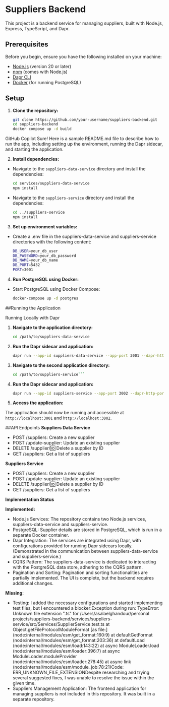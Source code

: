# Suppliers Backend

This project is a backend service for managing suppliers, built with Node.js, Express, TypeScript, and Dapr.

## Prerequisites

Before you begin, ensure you have the following installed on your machine:

- [Node.js](https://nodejs.org/) (version 20 or later)
- [npm](https://www.npmjs.com/) (comes with Node.js)
- [Dapr CLI](https://docs.dapr.io/getting-started/install-dapr-cli/)
- [Docker](https://www.docker.com/) (for running PostgreSQL)

## Setup

1. **Clone the repository:**

   ```sh
   git clone https://github.com/your-username/suppliers-backend.git
   cd suppliers-backend
   docker compose up -d build

GitHub Copilot
Sure! Here is a sample README.md file to describe how to run the app, including setting up the environment, running the Dapr sidecar, and starting the application.

2. **Install dependencies:**

- Navigate to the ```suppliers-data-service``` directory and install the dependencies:
   
   ```sh
   cd services/suppliers-data-service
   npm install

- Navigate to the ```suppliers-service``` directory and install the dependencies:

   ```sh
   cd ../suppliers-service
   npm install

3. **Set up environment variables:**

- Create a .env file in the suppliers-data-service and suppliers-service directories with the following content:

   ```sh
   DB_USER=your_db_user
   DB_PASSWORD=your_db_password
   DB_NAME=your_db_name
   DB_PORT=5432
   PORT=3001

4. **Run PostgreSQL using Docker:**

- Start PostgreSQL using Docker Compose:

   ```sh
   docker-compose up -d postgres

##Running the Application

Running Locally with Dapr

1. **Navigate to the application directory:**

   ```sh
   cd /path/to/suppliers-data-service

2. **Run the Dapr sidecar and application:**

   ```sh
   dapr run --app-id suppliers-data-service --app-port 3001 --dapr-http-port 3501 --log-level debug --resources-path ./components --app-protocol http -- npm start```

3. **Navigate to the second application directory:**

   ```sh
   cd /path/to/suppliers-service```

4. **Run the Dapr sidecar and application:**

   ```sh 
   dapr run --app-id suppliers-service --app-port 3002 --dapr-http-port 3502 --log-level debug --resources-path ./components --app-protocol http -- npm start

5. **Access the application:**

The application should now be running and accessible at ```http://localhost:3001``` and ```http://localhost:3002```.

##API Endpoints
**Suppliers Data Service**
- POST /suppliers: Create a new supplier
- POST /update-supplier: Update an existing supplier
- DELETE /supplier/:id: Delete a supplier by ID
- GET /suppliers: Get a list of suppliers

**Suppliers Service**
- POST /suppliers: Create a new supplier
- POST /update-supplier: Update an existing supplier
- DELETE /supplier/:id: Delete a supplier by ID
- GET /suppliers: Get a list of suppliers

**Implementation Status**

**Implemented:**

- Node.js Services: The repository contains two Node.js services, suppliers-data-service and suppliers-service.
- PostgreSQL: Supplier details are stored in PostgreSQL, which is run in a separate Docker container.
- Dapr Integration: The services are integrated using Dapr, with configurations provided for running Dapr sidecars locally. (Demonstrated in the communication between suppliers-data-service and suppliers-service.)
- CQRS Pattern: The suppliers-data-service is dedicated to interacting with the PostgreSQL data store, adhering to the CQRS pattern.
- Pagination and Sorting: Pagination and sorting functionalities are partially implemented. The UI is complete, but the backend requires additional changes.

**Missing:**
- Testing:
I added the necessary configurations and started implementing test files, but I encountered a blocker:Exception during run: TypeError: Unknown file extension ".ts" for /Users/asalaelghandour/personal projects/suppliers-backend/services/suppliers-service/src/Services/SupplierService.test.ts at Object.getFileProtocolModuleFormat [as file:] (node:internal/modules/esm/get_format:160:9) at defaultGetFormat (node:internal/modules/esm/get_format:203:36) at defaultLoad (node:internal/modules/esm/load:143:22) at async ModuleLoader.load (node:internal/modules/esm/loader:396:7) at async ModuleLoader.moduleProvider (node:internal/modules/esm/loader:278:45) at async link (node:internal/modules/esm/module_job:78:21)Code: ERR_UNKNOWN_FILE_EXTENSIONDespite researching and trying several suggested fixes, I was unable to resolve the issue within the given time.
- Suppliers Management Application:
The frontend application for managing suppliers is not included in this repository. It was built in a separate repository.

